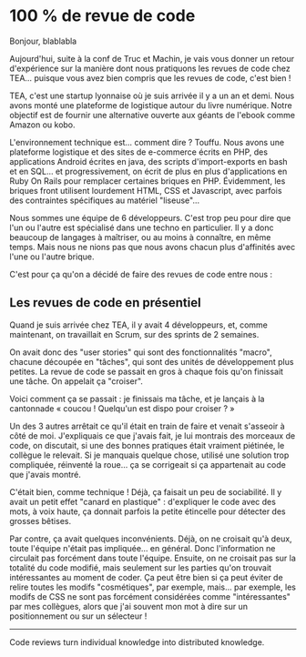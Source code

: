 100 % de revue de code
======================


Bonjour, blablabla

Aujourd'hui, suite à la conf de Truc et Machin, je vais vous donner un retour d'expérience sur la manière dont nous pratiquons les revues de code chez TEA… puisque vous avez bien compris que les revues de code, c'est bien ! 

TEA, c'est une startup lyonnaise où je suis arrivée il y a un an et demi. Nous avons monté une plateforme de logistique autour du livre numérique. Notre objectif est de fournir une alternative ouverte aux géants de l'ebook comme Amazon ou kobo.

L'environnement technique est… comment dire ? Touffu. Nous avons une plateforme logistique et des sites de e-commerce écrits en PHP, des applications Android écrites en java, des scripts d'import-exports en bash et en SQL… et progressivement, on écrit de plus en plus d'applications en Ruby On Rails pour remplacer certaines briques en PHP. Évidemment, les briques front utilisent lourdement HTML, CSS et Javascript, avec parfois des contraintes spécifiques au matériel "liseuse"…

Nous sommes une équipe de 6 développeurs. C'est trop peu pour dire que l'un ou l'autre est spécialisé dans une techno en particulier. Il y a donc beaucoup de langages à maîtriser, ou au moins à connaître, en même temps. Mais nous ne nions pas que nous avons chacun plus d'affinités avec l'une ou l'autre brique.

C'est pour ça qu'on a décidé de faire des revues de code entre nous : 

Les revues de code en présentiel
--------------------------------

Quand je suis arrivée chez TEA, il y avait 4 développeurs, et, comme maintenant, on travaillait en Scrum, sur des sprints de 2 semaines.

On avait donc des "user stories" qui sont des fonctionnalités "macro", chacune découpée en "tâches", qui sont des unités de développement plus petites. La revue de code se passait en gros à chaque fois qu'on finissait une tâche. On appelait ça "croiser".

Voici comment ça se passait : je finissais ma tâche, et je lançais à la cantonnade « coucou ! Quelqu'un est dispo pour croiser ? »

Un des 3 autres arrêtait ce qu'il était en train de faire et venait s'asseoir à côté de moi. J'expliquais ce que j'avais fait, je lui montrais des morceaux de code, on discutait, si une des bonnes pratiques était vraiment piétinée, le collègue le relevait. Si je manquais quelque chose, utilisé une solution trop compliquée, réinventé la roue… ça se corrigeait si ça appartenait au code que j'avais montré.

C'était bien, comme technique ! Déjà, ça faisait un peu de sociabilité. Il y avait un petit effet "canard en plastique" : d'expliquer le code avec des mots, à voix haute, ça donnait parfois la petite étincelle pour détecter des grosses bêtises.

Par contre, ça avait quelques inconvénients. Déjà, on ne croisait qu'à deux, toute l'équipe n'était pas impliquée… en général. Donc l'information ne circulait pas forcément dans toute l'équipe.
Ensuite, on ne croisait pas sur la totalité du code modifié, mais seulement sur les parties qu'on trouvait intéressantes au moment de coder. Ça peut être bien si ça peut éviter de relire toutes les modifs "cosmétiques", par exemple, mais… par exemple, les modifs de CSS ne sont pas forcément considérées comme "intéressantes" par mes collègues, alors que j'ai souvent mon mot à dire sur un positionnement ou sur un sélecteur !


--------

Code reviews turn individual knowledge into distributed knowledge.